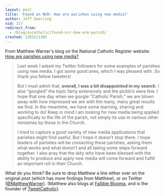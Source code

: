 ```yaml
---
layout: post
title: 'Found on NCR: How are parishes using new media?'
author: Jeff Geerling
nid: 317
redirect_from:
  - /blog/oscatholic/found-ncr-how-are-parish/
created: 1283211305
---
```

<p>From Matthew Warner&#39;s blog on the National Catholic Register website: <a href="http://www.ncregister.com/blog/how-are-parishes-using-new-media/">How are parishes using new media?</a></p>
<blockquote>
<p>Last week I asked my Twitter followers for some examples of parishes using new media. I got some good ones, which I was pleased with. So thank you fellow tweeters!</p>
<p>But I must admit that, <strong>overall, I was a bit disappointed in my search</strong>. I also &ldquo;googled&rdquo; the topic fairly extensively and the pickin&rsquo;s were few. I hope that one day when we google &ldquo;Catholic Parish,&rdquo; we are blown away with how impressed we are with the many, many great results we find. In the meantime, we have some learning, sharing and working to do! Keep in mind I am looking for new media being applied specifically to the life of the parish, not simply its use in various other ministries by those in the Church.</p>
<p>I tried to capture a good variety of new media applications that parishes might find useful. But I hope it doesn&rsquo;t stop there. I hope leaders of parishes will be contacting these parishes, asking them what works and what doesn&rsquo;t and all taking some steps forward together. I also pray that the laity who have been blessed with the ability to produce and apply new media will come forward and fulfill an important roll in their Church.</p>
</blockquote>
<p>What do you think? Be sure to drop Matthew a line either over on the original post (which has more findings from Matthew), or on Twitter (<a href="http://twitter.com/matthewwarner">@MatthewWarner</a>). (Matthew also blogs at <a href="http://www.fallibleblogma.com/">Fallible Blogma</a>, and is the founder of <a href="http://www.tweetcatholic.com/">TweetCatholic</a>).</p>

